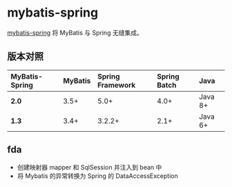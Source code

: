 # mybatis-spring

[mybatis-spring](https://mybatis.org/spring/) 将 MyBatis 与 Spring 无缝集成。

## 版本对照

| MyBatis-Spring | MyBatis | Spring Framework | Spring Batch | Java    |
| :------------- | :------ | :--------------- | :----------- | :------ |
| **2.0**        | 3.5+    | 5.0+             | 4.0+         | Java 8+ |
| **1.3**        | 3.4+    | 3.2.2+           | 2.1+         | Java 6+ |

## fda

- 创建映射器 mapper 和 SqlSession 并注入到 bean 中
- 将 Mybatis 的异常转换为 Spring 的 DataAccessException
